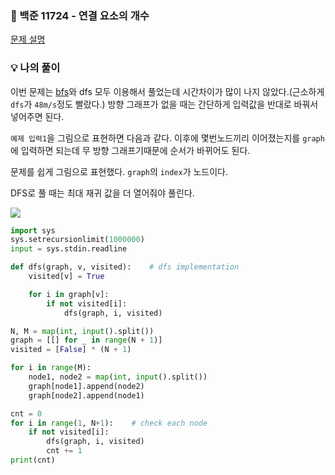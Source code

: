### 📌 백준 11724 - 연결 요소의 개수
<a href='https://www.acmicpc.net/problem/11724'>문제 설명</a>

### 💡 나의 풀이
이번 문제는 <a href='https://ywtechit.tistory.com/67'>bfs</a>와 dfs 모두 이용해서 풀었는데 시간차이가 많이 나지 않았다.(근소하게 `dfs`가 `48m/s`정도 빨랐다.)
방향 그래프가 없을 때는 간단하게 입력값을 반대로 바꿔서 넣어주면 된다.

`예제 입력1`을 그림으로 표현하면 다음과 같다.
이후에 몇번노드끼리 이어졌는지를 `graph`에 입력하면 되는데 무 방향 그래프기때문에 순서가 바뀌어도 된다.

문제를 쉽게 그림으로 표현했다. `graph`의 `index`가 노드이다.

DFS로 풀 때는 최대 재귀 값을 더 열어줘야 풀린다.

![](https://images.velog.io/images/abcd8637/post/1fcf2359-88ee-4bb3-85e8-46fe46ae0092/KakaoTalk_Photo_2021-04-19-14-20-29.jpeg)

```python
import sys
sys.setrecursionlimit(1000000)
input = sys.stdin.readline

def dfs(graph, v, visited):    # dfs implementation
    visited[v] = True

    for i in graph[v]:
        if not visited[i]:
            dfs(graph, i, visited)

N, M = map(int, input().split())
graph = [[] for _ in range(N + 1)]
visited = [False] * (N + 1)

for i in range(M):
    node1, node2 = map(int, input().split())
    graph[node1].append(node2)
    graph[node2].append(node1)

cnt = 0
for i in range(1, N+1):    # check each node
    if not visited[i]:
        dfs(graph, i, visited)
        cnt += 1
print(cnt)
```

